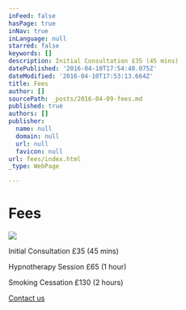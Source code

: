 ```yaml
---
inFeed: false
hasPage: true
inNav: true
inLanguage: null
starred: false
keywords: []
description: Initial Consultation £35 (45 mins)
datePublished: '2016-04-10T17:54:40.075Z'
dateModified: '2016-04-10T17:53:13.664Z'
title: Fees
author: []
sourcePath: _posts/2016-04-09-fees.md
published: true
authors: []
publisher:
  name: null
  domain: null
  url: null
  favicon: null
url: fees/index.html
_type: WebPage

---
```

# Fees
![](https://the-grid-user-content.s3-us-west-2.amazonaws.com/61694605-b8a7-4cf8-b327-68de7d31abc0.jpg)

Initial Consultation £35 (45 mins)

Hypnotherapy Session £65 (1 hour)

Smoking Cessation £130 (2 hours)

[Contact us][0]

[0]: http://www.cliftonhypnotherapy.com/contact-us/